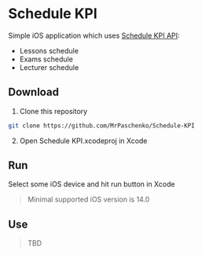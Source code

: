 # Schedule KPI

Simple iOS application which uses [Schedule KPI API](https://github.com/kpi-ua/schedule.kpi.ua):

- Lessons schedule
- Exams schedule
- Lecturer schedule

## Download

1. Clone this repository

```bash
git clone https://github.com/MrPaschenko/Schedule-KPI
```

2. Open Schedule KPI.xcodeproj in Xcode

## Run

Select some iOS device and hit run button in Xcode

> Minimal supported iOS version is 14.0

## Use

> TBD
